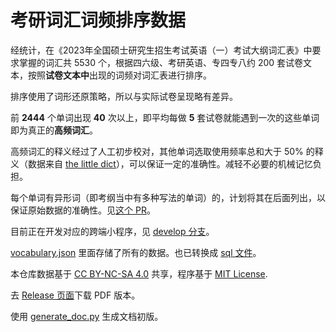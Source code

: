 # 考研词汇词频排序数据

经统计，在《2023年全国硕士研究生招生考试英语（一）考试大纲词汇表》中要求掌握的词汇共 5530 个，根据四六级、考研英语、专四专八约 200 套试卷文本，按照**试卷文本中**出现的词频对词汇表进行排序。

排序使用了词形还原策略，所以与实际试卷呈现略有差异。

前 **2444** 个单词出现 **40** 次以上，即平均每做 **5** 套试卷就能遇到一次的这些单词即为真正的**高频词汇**。

高频词汇的释义经过了人工初步校对，其他单词选取使用频率总和大于 50% 的释义（数据来自 [the little dict](http://louischeung.top:225/mdict%E8%AF%8D%E5%85%B8%E5%8C%85/The%20Little%20Dict/)），可以保证一定的准确性。减轻不必要的机械记忆负担。

每个单词有异形词（即考纲当中有多种写法的单词）的，计划将其在后面列出，以保证原始数据的准确性。见[这个 PR](https://github.com/awxiaoxian2020/NETEMVocabulary/pull/14)。

目前正在开发对应的跨端小程序，见 [develop 分支](https://github.com/awxiaoxian2020/NETEMVocabulary/tree/develop)。

[vocabulary.json](https://github.com/awxiaoxian2020/NETEMVocabulary/blob/master/vocabulary.json) 里面存储了所有的数据。也已转换成 [sql 文件](https://github.com/awxiaoxian2020/NETEMVocabulary/blob/master/vocabulary.sql)。

本仓库数据基于 [CC BY-NC-SA 4.0](https://creativecommons.org/licenses/by-nc-sa/4.0/) 共享，程序基于 [MIT License](https://github.com/awxiaoxian2020/NETEMVocabulary/blob/master/LICENSE).

去 [Release 页面](https://github.com/awxiaoxian2020/NETEMVocabulary/releases)下载 PDF 版本。

使用 [generate_doc.py](https://github.com/awxiaoxian2020/NETEMVocabulary/blob/bk/generate_doc.py) 生成文档初版。
